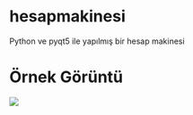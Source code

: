 # hesapmakinesi
Python ve pyqt5 ile yapılmış bir hesap makinesi 

# Örnek Görüntü
<img src="https://cdn.discordapp.com/attachments/864849417982836756/875075031514886184/unknown.png">
